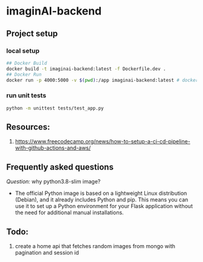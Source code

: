 # imaginAI-backend

## Project setup

### local setup
```bash
## Docker Build
docker build -t imaginai-backend:latest -f Dockerfile.dev .
## Docker Run
docker run -p 4000:5000 -v $(pwd):/app imaginai-backend:latest # docker run
```
### run unit tests

```bash
python -m unittest tests/test_app.py
```


## Resources:
1. https://www.freecodecamp.org/news/how-to-setup-a-ci-cd-pipeline-with-github-actions-and-aws/


## Frequently asked questions
*Question:* why python3.8-slim image?
- The official Python image is based on a lightweight Linux distribution (Debian), and it already includes Python and pip. This means you can use it to set up a Python environment for your Flask application without the need for additional manual installations.

## Todo:
1. create a home api that fetches random images from mongo with pagination and session id